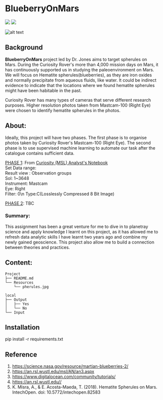 # BlueberryOnMars


![](https://img.shields.io/badge/numpy-1.21.5-informational?style=plastic&logo=appveyor)
![](https://img.shields.io/badge/pandas-1.3.5-informational?style=plastic&logo=appveyor)


![alt text](https://github.com/LynHJ/BlueberryOnMars/Resources/spherules.jpg)

## Background

**BlueberryOnMars** project led by Dr. Jones aims to target spherules on Mars. During the Curiosity Rover's more than 4,000 mission days on Mars, it has continuously supported us in studying the paleoenvironment on Mars. We will focus on Hematite spherules(blueberries), as they are iron oxides and normally precipitate from aqueous fluids, like water. It could be indirect evidence to indicate that the locations where we found hematite spherules might have been habitable in the past.

Curiosity Rover has many types of cameras that serve different research purposes. Higher resolution photos taken from Mastcam-100 (Right Eye) were chosen to identify hematite spherules in the photos.


## About:  

Ideally, this project will have two phases. The first phase is to organise photos taken by Curiosity Rover's  Mastcam-100 (Right Eye). The second phase is to use supervised machine learning to automate our task after the catalogue contains sufficient data. 


<u>PHASE 1</u>:
From [Curiosity (MSL) Analyst's Notebook](https://an.rsl.wustl.edu/msl/AN/an3.aspx)<br />
Set Data range:<br />
Result view : Observation groups<br />
Sol: 1~3648<br />
Instrument: Mastcam<br />
Eye: Right<br />
Filter: 0\n
Type:C(Losslessly Compressed 8 Bit Image)<br />

<u>PHASE 2</u>:
TBC

   
### Summary:

This assignment has been a great venture for me to dive in to planetray science and apply knowledge I learnt on this project, as it has allowed me to refresh data analytic skills I have learnt two years ago and combine my newly gained geoscience. This project also allow me to build a connection between theories and practices.



## Content:
```
Project  
├── README.md
└── Resources
    └── pherules.jpg 

local 
├── Output
│   ├── Yes
│   └── No
└── Input
``` 

## Installation

pip install -r requirements.txt


## Reference

1. https://science.nasa.gov/resource/martian-blueberries-2/ 
2. https://an.rsl.wustl.edu/msl/AN/an3.aspx
3. https://www.digitalocean.com/community/tutorials/
4. https://an.rsl.wustl.edu// 
5. K. Misra, A., & E. Acosta-Maeda, T. (2018). Hematite Spherules on Mars. IntechOpen. doi: 10.5772/intechopen.82583 











